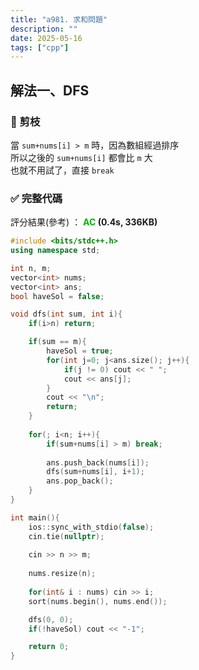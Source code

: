 ```yaml
---
title: "a981. 求和問題"
description: ""
date: 2025-05-16
tags: ["cpp"]
---
```


## 解法一、DFS

### 🔹 剪枝

當 `sum+nums[i] > m` 時，因為數組經過排序<br>
所以之後的 `sum+nums[i]` 都會比 `m` 大<br>
也就不用試了，直接 `break`

### ✅ 完整代碼

評分結果(參考) ： **<font color="#00bb00">AC</font> (0.4s, 336KB)**

```cpp
#include <bits/stdc++.h>
using namespace std;

int n, m;
vector<int> nums;
vector<int> ans;
bool haveSol = false;

void dfs(int sum, int i){
    if(i>n) return;

    if(sum == m){
        haveSol = true;
        for(int j=0; j<ans.size(); j++){
            if(j != 0) cout << " ";
            cout << ans[j];
        }
        cout << "\n";
        return;
    }
    
    for(; i<n; i++){
        if(sum+nums[i] > m) break;
        
        ans.push_back(nums[i]);
        dfs(sum+nums[i], i+1);
        ans.pop_back();
    }
}

int main(){
    ios::sync_with_stdio(false); 
    cin.tie(nullptr);
    
    cin >> n >> m;
    
    nums.resize(n);
    
    for(int& i : nums) cin >> i;
    sort(nums.begin(), nums.end());

    dfs(0, 0);
    if(!haveSol) cout << "-1";

    return 0;
}
```
